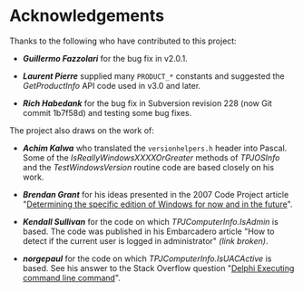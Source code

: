# Acknowledgements

Thanks to the following who have contributed to this project:

* _**Guillermo Fazzolari**_ for the bug fix in v2.0.1.

* _**Laurent Pierre**_ supplied many `PRODUCT_*` constants and suggested the _GetProductInfo_ API code used in v3.0 and later.

* _**Rich Habedank**_ for the bug fix in Subversion revision 228 (now Git commit 1b7f58d) and testing some bug fixes.

The project also draws on the work of:

* _**Achim Kalwa**_ who translated the `versionhelpers.h` header into Pascal. Some of the _IsReallyWindowsXXXXOrGreater_ methods of _TPJOSInfo_ and the _TestWindowsVersion_ routine code are based closely on his work.

* _**Brendan Grant**_ for his ideas presented in the 2007 Code Project article "[Determining the specific edition of Windows for now and in the future](https://bit.ly/1mDKTu3)".

* _**Kendall Sullivan**_ for the code on which _TPJComputerInfo.IsAdmin_ is based. The code was published in his Embarcadero article "How to detect if the current user is logged in administrator" _(link broken)_.

* _**norgepaul**_ for the code on which _TPJComputerInfo.IsUACActive_ is based. See his answer to the Stack Overflow question "[Delphi Executing command line command](https://tinyurl.com/avlztmg)".
